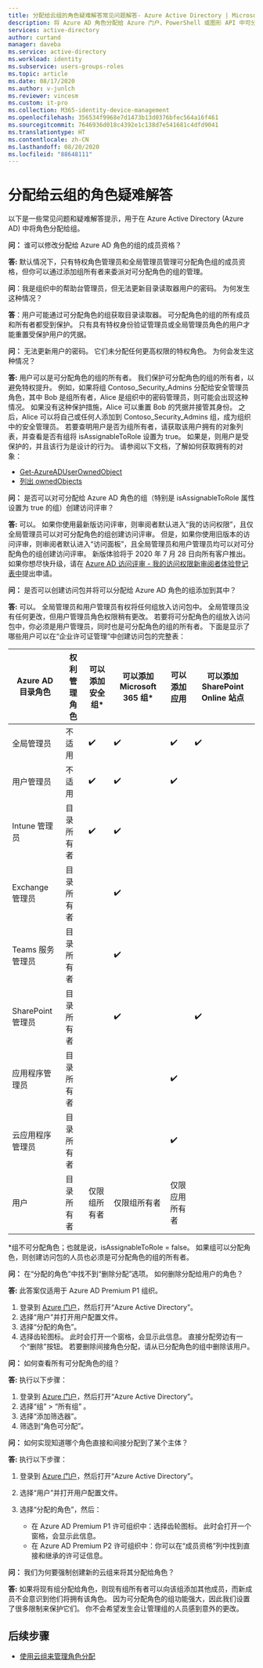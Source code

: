```yaml
---
title: 分配给云组的角色疑难解答常见问题解答- Azure Active Directory | Microsoft Docs
description: 将 Azure AD 角色分配给 Azure 门户、PowerShell 或图形 API 中可分配角色的组。
services: active-directory
author: curtand
manager: daveba
ms.service: active-directory
ms.workload: identity
ms.subservice: users-groups-roles
ms.topic: article
ms.date: 08/17/2020
ms.author: v-junlch
ms.reviewer: vincesm
ms.custom: it-pro
ms.collection: M365-identity-device-management
ms.openlocfilehash: 356534f9968e7d1473b13d0376bfec564a16f461
ms.sourcegitcommit: 7646936d018c4392e1c138d7e541681c4dfd9041
ms.translationtype: HT
ms.contentlocale: zh-CN
ms.lasthandoff: 08/20/2020
ms.locfileid: "88648111"
---
```

# <a name="troubleshooting-roles-assigned-to-cloud-groups"></a>分配给云组的角色疑难解答

以下是一些常见问题和疑难解答提示，用于在 Azure Active Directory (Azure AD) 中将角色分配给组。

**问：** 谁可以修改分配给 Azure AD 角色的组的成员资格？

**答:** 默认情况下，只有特权角色管理员和全局管理员管理可分配角色组的成员资格，但你可以通过添加组所有者来委派对可分配角色的组的管理。

**问**：我是组织中的帮助台管理员，但无法更新目录读取器用户的密码。 为何发生这种情况？

**答**：用户可能通过可分配角色的组获取目录读取器。 可分配角色的组的所有成员和所有者都受到保护。 只有具有特权身份验证管理员或全局管理员角色的用户才能重置受保护用户的凭据。

**问：** 无法更新用户的密码。 它们未分配任何更高权限的特权角色。 为何会发生这种情况？

**答:** 用户可以是可分配角色的组的所有者。 我们保护可分配角色的组的所有者，以避免特权提升。 例如，如果将组 Contoso_Security_Admins 分配给安全管理员角色，其中 Bob 是组所有者，Alice 是组织中的密码管理员，则可能会出现这种情况。 如果没有这种保护措施，Alice 可以重置 Bob 的凭据并接管其身份。 之后，Alice 可以将自己或任何人添加到 Contoso_Security_Admins 组，成为组织中的安全管理员。 若要查明用户是否为组所有者，请获取该用户拥有的对象列表，并查看是否有组将 isAssignableToRole 设置为 true。 如果是，则用户是受保护的，并且该行为是设计的行为。 请参阅以下文档，了解如何获取拥有的对象：

- [Get-AzureADUserOwnedObject](https://docs.microsoft.com/powershell/module/azuread/get-azureaduserownedobject?view=azureadps-2.0)  
- [列出 ownedObjects](https://docs.microsoft.com/graph/api/user-list-ownedobjects?view=graph-rest-1.0&tabs=http)

**问：** 是否可以对可分配给 Azure AD 角色的组（特别是 isAssignableToRole 属性设置为 true 的组）创建访问评审？  

**答:** 可以。 如果你使用最新版访问评审，则审阅者默认进入“我的访问权限”，且仅全局管理员可以对可分配角色的组创建访问评审。 但是，如果你使用旧版本的访问评审，则审阅者默认进入“访问面板”，且全局管理员和用户管理员均可以对可分配角色的组创建访问评审。 新版体验将于 2020 年 7 月 28 日向所有客户推出。如果你想尽快升级，请在 [Azure AD 访问评审 - 我的访问权限新审阅者体验登记表中](https://forms.microsoft.com/Pages/ResponsePage.aspx?id=v4j5cvGGr0GRqy180BHbR5dv-S62099HtxdeKIcgO-NUOFJaRDFDWUpHRk8zQ1BWVU1MMTcyQ1FFUi4u)提出申请。

**问：** 是否可以创建访问包并将可以分配给 Azure AD 角色的组添加到其中？

**答:** 可以。 全局管理员和用户管理员有权将任何组放入访问包中。 全局管理员没有任何更改，但用户管理员角色权限稍有更改。 若要将可分配角色的组放入访问包中，你必须是用户管理员，同时也是可分配角色的组的所有者。 下面是显示了哪些用户可以在“企业许可证管理”中创建访问包的完整表：

Azure AD 目录角色 | 权利管理角色 | 可以添加安全组\* | 可以添加 Microsoft 365 组\* | 可以添加应用 | 可以添加 SharePoint Online 站点
----------------------- | --------------------------- | ----------------------- | ------------------------- | ----------- |  -----------------------------
全局管理员 | 不适用 | ✔️ | ✔️ | ✔️  | ✔️
用户管理员  | 不适用  | ✔️  | ✔️  | ✔️
Intune 管理员 | 目录所有者 | ✔️  | ✔️  | &nbsp;  | &nbsp;
Exchange 管理员  | 目录所有者  | &nbsp; | ✔️  | &nbsp;  | &nbsp;
Teams 服务管理员 | 目录所有者  | &nbsp; | ✔️  | &nbsp;  | &nbsp;
SharePoint 管理员 | 目录所有者 | &nbsp; | ✔️  | &nbsp;  | ✔️ 
应用程序管理员 | 目录所有者  | &nbsp;  | &nbsp; | ✔️  | &nbsp;
云应用程序管理员 | 目录所有者  | &nbsp;  | &nbsp; | ✔️  | &nbsp;
用户 | 目录所有者 | 仅限组所有者 | 仅限组所有者 | 仅限应用所有者  | &nbsp;

\*组不可分配角色；也就是说，isAssignableToRole = false。 如果组可以分配角色，则创建访问包的人员也必须是可分配角色的组的所有者。

**问：** 在“分配的角色”中找不到“删除分配”选项。 如何删除分配给用户的角色？

**答:** 此答案仅适用于 Azure AD Premium P1 组织。

1. 登录到 [Azure 门户](https://portal.azure.cn)，然后打开“Azure Active Directory”。
1. 选择“用户”并打开用户配置文件。
1. 选择“分配的角色”。
1. 选择齿轮图标。 此时会打开一个窗格，会显示此信息。 直接分配旁边有一个“删除”按钮。 若要删除间接角色分配，请从已分配角色的组中删除该用户。

**问：** 如何查看所有可分配角色的组？

**答:** 执行以下步骤：

1. 登录到 [Azure 门户](https://portal.azure.cn)，然后打开“Azure Active Directory”。
1. 选择“组” > “所有组” 。
1. 选择“添加筛选器”。
1. 筛选到“角色可分配”。

**问：** 如何实现知道哪个角色直接和间接分配到了某个主体？

**答:** 执行以下步骤：

1. 登录到 [Azure 门户](https://portal.azure.cn)，然后打开“Azure Active Directory”。
1. 选择“用户”并打开用户配置文件。
1. 选择“分配的角色”，然后：

    - 在 Azure AD Premium P1 许可组织中：选择齿轮图标。 此时会打开一个窗格，会显示此信息。
    - 在 Azure AD Premium P2 许可组织中：你可以在“成员资格”列中找到直接和继承的许可证信息。

**问：** 我们为何要强制创建新的云组来将其分配给角色？  

**答:** 如果将现有组分配给角色，则现有组所有者可以向该组添加其他成员，而新成员不会意识到他们将拥有该角色。 因为可分配角色的组功能强大，因此我们设置了很多限制来保护它们。 你不会希望发生会让管理组的人员感到意外的更改。

## <a name="next-steps"></a>后续步骤

- [使用云组来管理角色分配](roles-groups-concept.md)

